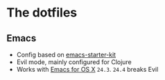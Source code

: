 The dotfiles
============


## Emacs

* Config based on [emacs-starter-kit](https://github.com/technomancy/emacs-starter-kit)
* Evil mode, mainly configured for Clojure
* Works with [Emacs for OS X](http://emacsformacosx.com/) `24.3`. `24.4`
  breaks Evil
